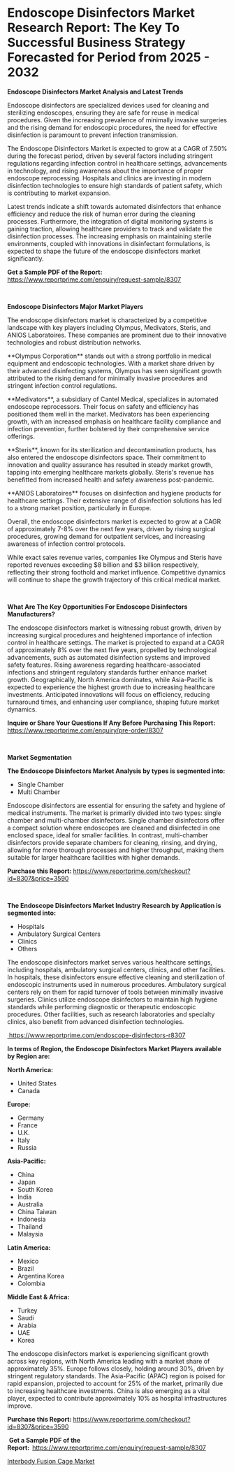 <p><h1>Endoscope Disinfectors Market Research Report: The Key To Successful Business Strategy Forecasted for Period from 2025 - 2032</h1></p><p><strong>Endoscope Disinfectors Market Analysis and Latest Trends</strong></p>
<p><p>Endoscope disinfectors are specialized devices used for cleaning and sterilizing endoscopes, ensuring they are safe for reuse in medical procedures. Given the increasing prevalence of minimally invasive surgeries and the rising demand for endoscopic procedures, the need for effective disinfection is paramount to prevent infection transmission. </p><p>The Endoscope Disinfectors Market is expected to grow at a CAGR of 7.50% during the forecast period, driven by several factors including stringent regulations regarding infection control in healthcare settings, advancements in technology, and rising awareness about the importance of proper endoscope reprocessing. Hospitals and clinics are investing in modern disinfection technologies to ensure high standards of patient safety, which is contributing to market expansion.</p><p>Latest trends indicate a shift towards automated disinfectors that enhance efficiency and reduce the risk of human error during the cleaning processes. Furthermore, the integration of digital monitoring systems is gaining traction, allowing healthcare providers to track and validate the disinfection processes. The increasing emphasis on maintaining sterile environments, coupled with innovations in disinfectant formulations, is expected to shape the future of the endoscope disinfectors market significantly.</p></p>
<p><strong>Get a Sample PDF of the Report:&nbsp;</strong> <a href="https://www.reportprime.com/enquiry/request-sample/8307?utm_campaign=3081&utm_medium=2&utm_source=Github&utm_content=ia&utm_term=19032025&utm_id=endoscope-disinfectors">https://www.reportprime.com/enquiry/request-sample/8307</a></p>
<p>&nbsp;</p>
<p><strong>Endoscope Disinfectors Major Market Players</strong></p>
<p><p>The endoscope disinfectors market is characterized by a competitive landscape with key players including Olympus, Medivators, Steris, and ANIOS Laboratoires. These companies are prominent due to their innovative technologies and robust distribution networks.</p><p>**Olympus Corporation** stands out with a strong portfolio in medical equipment and endoscopic technologies. With a market share driven by their advanced disinfecting systems, Olympus has seen significant growth attributed to the rising demand for minimally invasive procedures and stringent infection control regulations.</p><p>**Medivators**, a subsidiary of Cantel Medical, specializes in automated endoscope reprocessors. Their focus on safety and efficiency has positioned them well in the market. Medivators has been experiencing growth, with an increased emphasis on healthcare facility compliance and infection prevention, further bolstered by their comprehensive service offerings.</p><p>**Steris**, known for its sterilization and decontamination products, has also entered the endoscope disinfectors space. Their commitment to innovation and quality assurance has resulted in steady market growth, tapping into emerging healthcare markets globally. Steris's revenue has benefitted from increased health and safety awareness post-pandemic.</p><p>**ANIOS Laboratoires** focuses on disinfection and hygiene products for healthcare settings. Their extensive range of disinfection solutions has led to a strong market position, particularly in Europe.</p><p>Overall, the endoscope disinfectors market is expected to grow at a CAGR of approximately 7-8% over the next few years, driven by rising surgical procedures, growing demand for outpatient services, and increasing awareness of infection control protocols. </p><p>While exact sales revenue varies, companies like Olympus and Steris have reported revenues exceeding $8 billion and $3 billion respectively, reflecting their strong foothold and market influence. Competitive dynamics will continue to shape the growth trajectory of this critical medical market.</p></p>
<p>&nbsp;</p>
<p><strong>What Are The Key Opportunities For Endoscope Disinfectors Manufacturers?</strong></p>
<p><p>The endoscope disinfectors market is witnessing robust growth, driven by increasing surgical procedures and heightened importance of infection control in healthcare settings. The market is projected to expand at a CAGR of approximately 8% over the next five years, propelled by technological advancements, such as automated disinfection systems and improved safety features. Rising awareness regarding healthcare-associated infections and stringent regulatory standards further enhance market growth. Geographically, North America dominates, while Asia-Pacific is expected to experience the highest growth due to increasing healthcare investments. Anticipated innovations will focus on efficiency, reducing turnaround times, and enhancing user compliance, shaping future market dynamics.</p></p>
<p><strong>Inquire or Share Your Questions If Any Before Purchasing This Report:</strong> <a href="https://www.reportprime.com/enquiry/pre-order/8307?utm_campaign=3081&utm_medium=2&utm_source=Github&utm_content=ia&utm_term=19032025&utm_id=endoscope-disinfectors">https://www.reportprime.com/enquiry/pre-order/8307</a></p>
<p>&nbsp;</p>
<p><strong>Market Segmentation</strong></p>
<p><strong>The Endoscope Disinfectors Market Analysis by types is segmented into:</strong></p>
<p><ul><li>Single Chamber</li><li>Multi Chamber</li></ul></p>
<p><p>Endoscope disinfectors are essential for ensuring the safety and hygiene of medical instruments. The market is primarily divided into two types: single chamber and multi-chamber disinfectors. Single chamber disinfectors offer a compact solution where endoscopes are cleaned and disinfected in one enclosed space, ideal for smaller facilities. In contrast, multi-chamber disinfectors provide separate chambers for cleaning, rinsing, and drying, allowing for more thorough processes and higher throughput, making them suitable for larger healthcare facilities with higher demands.</p></p>
<p><strong>Purchase this Report:&nbsp;</strong><a href="https://www.reportprime.com/checkout?id=8307&price=3590&utm_campaign=3081&utm_medium=2&utm_source=Github&utm_content=ia&utm_term=19032025&utm_id=endoscope-disinfectors">https://www.reportprime.com/checkout?id=8307&price=3590</a></p>
<p>&nbsp;</p>
<p><strong>The Endoscope Disinfectors Market Industry Research by Application is segmented into:</strong></p>
<p><ul><li>Hospitals</li><li>Ambulatory Surgical Centers</li><li>Clinics</li><li>Others</li></ul></p>
<p><p>The endoscope disinfectors market serves various healthcare settings, including hospitals, ambulatory surgical centers, clinics, and other facilities. In hospitals, these disinfectors ensure effective cleaning and sterilization of endoscopic instruments used in numerous procedures. Ambulatory surgical centers rely on them for rapid turnover of tools between minimally invasive surgeries. Clinics utilize endoscope disinfectors to maintain high hygiene standards while performing diagnostic or therapeutic endoscopic procedures. Other facilities, such as research laboratories and specialty clinics, also benefit from advanced disinfection technologies.</p></p>
<p><a href="https://www.reportprime.com/endoscope-disinfectors-r8307?utm_campaign=3081&utm_medium=2&utm_source=Github&utm_content=ia&utm_term=19032025&utm_id=endoscope-disinfectors">&nbsp;https://www.reportprime.com/endoscope-disinfectors-r8307</a></p>
<p><strong>In terms of Region, the Endoscope Disinfectors Market Players available by Region are:</strong></p>
<p>
    <p> <strong> North America: </strong>
        <ul>
            <li>United States</li>
            <li>Canada</li>
        </ul>
        </p> 
    <p> <strong> Europe: </strong>
        <ul>
            <li>Germany</li>
            <li>France</li>
            <li>U.K.</li>
            <li>Italy</li>
            <li>Russia</li>
        </ul>
        </p> 
    <p> <strong> Asia-Pacific: </strong>
        <ul>
            <li>China</li>
            <li>Japan</li>
            <li>South Korea</li>
            <li>India</li>
            <li>Australia</li>
            <li>China Taiwan</li>
            <li>Indonesia</li>
            <li>Thailand</li>
            <li>Malaysia</li>
        </ul>
        </p> 
    <p> <strong> Latin America: </strong>
        <ul>
            <li>Mexico</li>
            <li>Brazil</li>
            <li>Argentina Korea</li>
            <li>Colombia</li>
        </ul>
        </p> 
    <p> <strong> Middle East & Africa: </strong>
        <ul>
            <li>Turkey</li>
            <li>Saudi</li>
            <li>Arabia</li>
            <li>UAE</li>
            <li>Korea</li>
        </ul>
    </p>
    </p>
<p><p>The endoscope disinfectors market is experiencing significant growth across key regions, with North America leading with a market share of approximately 35%. Europe follows closely, holding around 30%, driven by stringent regulatory standards. The Asia-Pacific (APAC) region is poised for rapid expansion, projected to account for 25% of the market, primarily due to increasing healthcare investments. China is also emerging as a vital player, expected to contribute approximately 10% as hospital infrastructures improve.</p></p>
<p><strong>Purchase this Report: </strong><a href="https://www.reportprime.com/checkout?id=8307&price=3590&utm_campaign=3081&utm_medium=2&utm_source=Github&utm_content=ia&utm_term=19032025&utm_id=endoscope-disinfectors">https://www.reportprime.com/checkout?id=8307&price=3590</a></p>
<p>&nbsp;<strong>Get a Sample PDF of the Report:&nbsp;&nbsp;</strong><a href="https://www.reportprime.com/enquiry/request-sample/8307?utm_campaign=3081&utm_medium=2&utm_source=Github&utm_content=ia&utm_term=19032025&utm_id=endoscope-disinfectors">https://www.reportprime.com/enquiry/request-sample/8307</a></p>
<p><strong></strong></p>
<p><p><a href="https://github.com/clemmheisefy/Market-Research-Report-List-1/blob/main/interbody-fusion-cage-market.md?utm_campaign=3081&utm_medium=2&utm_source=Github&utm_content=ia&utm_term=19032025&utm_id=endoscope-disinfectors">Interbody Fusion Cage Market</a></p></p>